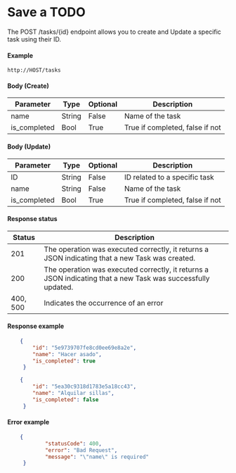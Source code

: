 # Save a TODO

The POST /tasks/{id} endpoint allows you to create and Update a specific task using their ID.

#### Example

`http://HOST/tasks`

#### Body (Create)

| Parameter    | Type   | Optional | Description                     |
| ------------ | ------ | -------- | ------------------------------- |
| name         | String | False    | Name of the task                |
| is_completed | Bool   | True     | True if completed, false if not |

#### Body (Update)

| Parameter    | Type   | Optional | Description                     |
| ------------ | ------ | -------- | ------------------------------- |
| ID           | String | False    | ID related to a specific task   |
| name         | String | False    | Name of the task                |
| is_completed | Bool   | True     | True if completed, false if not |

#### Response status

| Status   | Description                                                  |
| -------- | ------------------------------------------------------------ |
| 201      | The operation was executed correctly, it returns a JSON indicating that a new Task was created. |
| 200      | The operation was executed correctly, it returns a JSON indicating that a new Task was successfully updated. |
| 400, 500 | Indicates the occurrence of an error                         |

#### Response example

```json
	{		
        "id": "5e9739707fe8cd0ee69e8a2e",
        "name": "Hacer asado",
        "is_completed": true
     }
```

```json
	{		
        "id": "5ea30c9318d1783e5a18cc43",
        "name": "Alquilar sillas",
        "is_completed": false
	 }
```


#### Error example

```JSON
	{
  			"statusCode": 400,
            "error": "Bad Request",
            "message": "\"name\" is required"
     }
```

